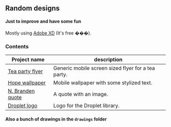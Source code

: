 ## Random designs
#### Just to improve and have some fun

Mostly using [Adobe XD](https://www.adobe.com/products/xd.html) (It's free ���).

### Contents

|Project name|description
|---|---|
|[Tea party flyer](flyer.xd)|Generic mobile screen sized flyer for a tea party.
|[Hope wallpaper](hope.xd)|Mobile wallpaper with some stylized text.
|[N. Branden quote](opposite.xd)|A quote with an image.
|[Droplet logo](droplet.svg)|Logo for the Droplet library.

#### Also a bunch of drawings in the `drawings` folder